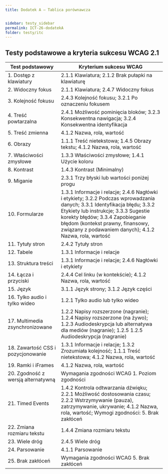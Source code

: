 ```yaml
---
title: Dodatek A – Tablica porównawcza


sidebar: testy_sidebar
permalink: ICT-26-dodatekA
folder: testy/itc
---
```



Testy podstawowe a kryteria sukcesu WCAG 2.1
----------------------------------------

| Test podstawowy               | Kryterium sukcesu WCAG                                             |
|-------------------------------|--------------------------------------------------------------------|
| 1. Dostęp z klawiatury        | 2.1.1 Klawiatura; 2.1.2 Brak pułapki na klawiaturę                 |
| 2. Widoczny fokus             | 2.1.1 Klawiatura; 2.4.7 Widoczny fokus                             |
| 3. Kolejność fokusu           | 2.4.3 Kolejność fokusu; 3.2.1 Po oznaczeniu fokusem                |
| 4. Treść powtarzalna          | 2.4.1 Możliwość pominięcia bloków; 3.2.3 Konsekwentna nawigacja; 3.2.4 Konsekwentna identyfikacja|
| 5. Treść zmienna              | 4.1.2 Nazwa, rola, wartość                                         |
| 6. Obrazy                     | 1.1.1 Treść nietekstowa; 1.4.5 Obrazy tekstu; 4.1.2 Nazwa, rola, wartość|
| 7. Właściwości zmysłowe       | 1.3.3 Właściwości zmysłowe; 1.4.1 Użycie koloru                    |
| 8. Kontrast                   | 1.4.3 Kontrast (Minimalny)                                         |
| 9. Miganie                    | 2.3.1 Trzy błyski lub wartości poniżej progu                       |
| 10. Formularze                | 1.3.1 Informacje i relacje; 2.4.6 Nagłówki i etykiety; 3.2.2 Podczas wprowadzania danych; 3.3.1  Identyfikacja błędu; 3.3.2 Etykiety lub instrukcje; 3.3.3 Sugestie korekty błędów; 3.3.4 Zapobieganie błędom (kontekst prawny, finansowy, związany z podawaniem danych); 4.1.2 Nazwa, rola, wartość|
| 11. Tytuły stron              | 2.4.2 Tytuły stron                                                |
| 12. Tabele                    | 1.3.1 Informacje i relacje                                        |
| 13. Struktura treści          | 1.3.1 Informacje i relacje; 2.4.6 Nagłówki i etykiety             |
| 14. Łącza i przyciski         | 2.4.4 Cel linku (w kontekście); 4.1.2 Nazwa, rola, wartość        |
| 15. Język                     | 3.1.1 Język strony; 3.1.2 Język części                            |
| 16. Tylko audio i tylko wideo | 1.2.1 Tylko audio lub tylko wideo                                 |
| 17. Multimedia zsynchronizowane| 1.2.2 Napisy rozszerzone (nagranie); 1.2.4 Napisy rozszerzone (na żywo); 1.2.3 Audiodeskrypcja lub alternatywa dla mediów (nagranie); 1.2.5 1.2.5 Audiodeskrypcja (nagranie)|
| 18. Zawartość CSS i pozycjonowanie| 1.3.1 Informacje i relacje; 1.3.2 Zrozumiała kolejność; 1.1.1  Treść nietekstowa; 4.1.2 Nazwa, rola, wartość|
| 19. Ramki i    iFrames        | 4.1.2 Nazwa, rola, wartość                                        |
| 20. Zgodność z wersją alternatywną | Wymagania zgodności WCAG 1. Poziom zgodności |
| 21. Timed Events              | 1.4.2 Kontrola odtwarzania dźwięku; 2.2.1 Możliwość dostosowania czasu; 2.2.2 Wstrzymywanie (pauza), zatrzymywanie, ukrywanie;  4.1.2 Nazwa, rola, wartość;  Wymogi zgodności: 5. Brak zakłóceń |
| 22. Zmiana rozmiaru tekstu    | 1.4.4 Zmiana rozmiaru tekstu                                       |
| 23. Wiele dróg                | 2.4.5 Wiele dróg                                                   |
| 24. Parsowanie                | 4.1.1 Parsowanie                                                   |
| 25. Brak zakłóceń             | Wymagania zgodności WCAG 5. Brak zakłóceń                   |
